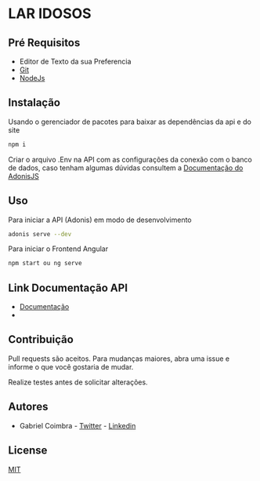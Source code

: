 # LAR IDOSOS



## Pré Requisitos
* Editor de Texto da sua Preferencia 
* [Git](https://git-scm.com/)
* [NodeJs](https://nodejs.org/en/) 
## Instalação
Usando o gerenciador de pacotes para baixar as dependências da api e do site

```bash
npm i
```
Criar o arquivo .Env na API com as configurações da conexão com o banco de dados, caso tenham algumas dúvidas consultem a [Documentação do AdonisJS](https://docs.adonisjs.com/guides/environment-variables)

## Uso
Para iniciar a API (Adonis) em modo de desenvolvimento
```bash
adonis serve --dev 
```
Para iniciar o Frontend Angular 
```bash
npm start ou ng serve
```

## Link Documentação API
*  [Documentação](https://documentsapi.notion.site/Documenta-o-388e6bcd302c468cbea6108391dab63f) 
*  
## Contribuição
Pull requests são aceitos. Para mudanças maiores, abra uma issue e informe o que você gostaria de mudar.

Realize testes antes de solicitar alterações.

## Autores
* Gabriel Coimbra - [Twitter](https://twitter.com/CoimbroX) - [Linkedin](https://www.linkedin.com/in/coimbrawebs)


## License
[MIT](https://choosealicense.com/licenses/mit/)
